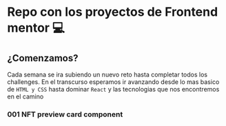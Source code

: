 # Repo con los proyectos de Frontend mentor 💻

## ¿Comenzamos?

Cada semana se ira subiendo un nuevo reto hasta completar todos los challenges.
En el transcurso esperamos ir avanzando desde lo mas basico de `HTML y CSS` hasta dominar `React` y las tecnologias que nos encontremos en el camino

### 001 NFT preview card component